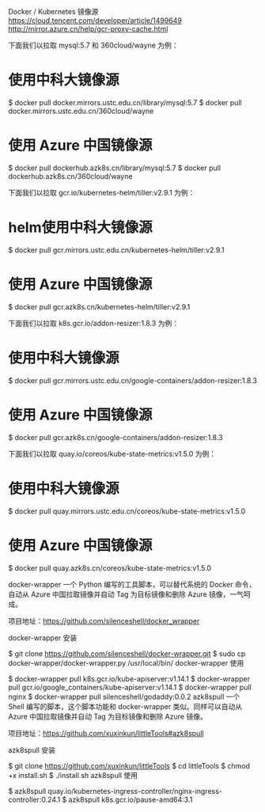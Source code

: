Docker / Kubernetes 镜像源
https://cloud.tencent.com/developer/article/1499649
http://mirror.azure.cn/help/gcr-proxy-cache.html

下面我们以拉取 mysql:5.7 和 360cloud/wayne 为例：
# 使用中科大镜像源 
$ docker pull docker.mirrors.ustc.edu.cn/library/mysql:5.7
$ docker pull docker.mirrors.ustc.edu.cn/360cloud/wayne

# 使用 Azure 中国镜像源
$ docker pull dockerhub.azk8s.cn/library/mysql:5.7
$ docker pull dockerhub.azk8s.cn/360cloud/wayne

下面我们以拉取 gcr.io/kubernetes-helm/tiller:v2.9.1 为例：
# helm使用中科大镜像源 
$ docker pull gcr.mirrors.ustc.edu.cn/kubernetes-helm/tiller:v2.9.1

# 使用 Azure 中国镜像源
$ docker pull gcr.azk8s.cn/kubernetes-helm/tiller:v2.9.1



下面我们以拉取 k8s.gcr.io/addon-resizer:1.8.3 为例：
# 使用中科大镜像源 
$ docker pull gcr.mirrors.ustc.edu.cn/google-containers/addon-resizer:1.8.3

# 使用 Azure 中国镜像源
$ docker pull gcr.azk8s.cn/google-containers/addon-resizer:1.8.3


下面我们以拉取 quay.io/coreos/kube-state-metrics:v1.5.0 为例：
# 使用中科大镜像源 
$ docker pull quay.mirrors.ustc.edu.cn/coreos/kube-state-metrics:v1.5.0

# 使用 Azure 中国镜像源
$ docker pull quay.azk8s.cn/coreos/kube-state-metrics:v1.5.0


docker-wrapper
一个 Python 编写的工具脚本，可以替代系统的 Docker 命令，自动从 Azure 中国拉取镜像并自动 Tag 为目标镜像和删除 Azure 镜像，一气呵成。

项目地址：https://github.com/silenceshell/docker_wrapper

docker-wrapper 安装

$ git clone https://github.com/silenceshell/docker-wrapper.git
$ sudo cp docker-wrapper/docker-wrapper.py /usr/local/bin/
docker-wrapper 使用

$ docker-wrapper pull k8s.gcr.io/kube-apiserver:v1.14.1
$ docker-wrapper pull gcr.io/google_containers/kube-apiserver:v1.14.1
$ docker-wrapper pull nginx
$ docker-wrapper pull silenceshell/godaddy:0.0.2
azk8spull
一个 Shell 编写的脚本，这个脚本功能和 docker-wrapper 类似。同样可以自动从 Azure 中国拉取镜像并自动 Tag 为目标镜像和删除 Azure 镜像。

项目地址：https://github.com/xuxinkun/littleTools#azk8spull


azk8spull 安装

$ git clone https://github.com/xuxinkun/littleTools
$ cd littleTools
$ chmod +x install.sh
$ ./install.sh
azk8spull 使用

$ azk8spull quay.io/kubernetes-ingress-controller/nginx-ingress-controller:0.24.1
$ azk8spull k8s.gcr.io/pause-amd64:3.1